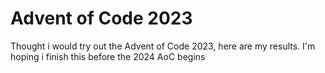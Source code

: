 # Advent of Code 2023 #
Thought i would try out the Advent of Code 2023, here are my results. I'm hoping i finish this before the 2024 AoC begins
